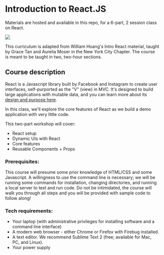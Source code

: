# Introduction to React.JS

Materials are hosted and available in this repo, for a 6-part, 2 session class on React.

![](https://www.wagonhq.com/images/posts/react.png)

This curriculum is adapted from William Hoang's Intro React material, taught by Grace Tan and Aurelia Moser in the New York City Chapter. The course is meant to be taught in two, two-hour sections.

## Course description

React is a Javascript library built by Facebook and Instagram to create user interfaces, self-purported as the "V" (view) in MVC. It's designed to build large applications with mutable data, and you can learn more about its [design and purpose here](https://facebook.github.io/react/blog/2013/06/05/why-react.html).

In this class, we'll explore the core features of React as we build a demo application with very little code.

This two-part workshop will cover:

* React setup
* Dynamic UIs with React
* Core features
* Reusable Components + Props

### Prerequisites:

This course will presume some prior knowledge of HTML/CSS and some Javascript. A willingness to use the command line is necessary; we will be running some commands for installation, changing directories, and running a local server to test and run code. Do not be intimidated, the course will walk you through all steps and you will be provided with sample code to follow along!

### Tech requirements:

* Your laptop (with administrative privileges for installing software and a command line interface)
* A modern web browser - either Chrome or Firefox with Firebug installed.
* A text editor. We recommend Sublime Text 2 (free; available for Mac, PC, and Linux).
* Your power supply